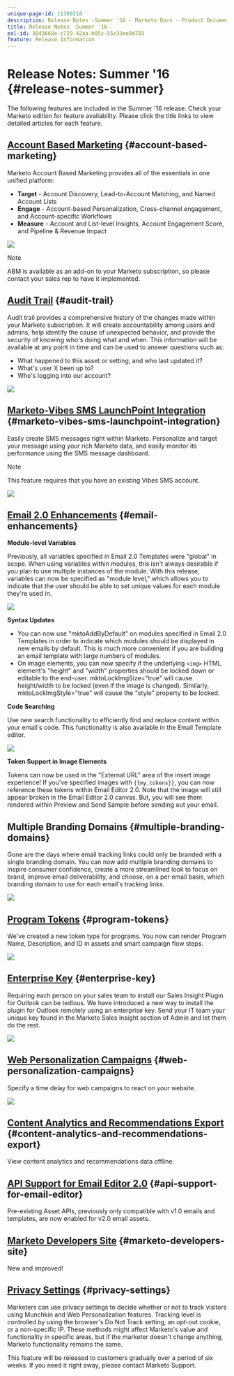 ```yaml
---
unique-page-id: 11380218
description: Release Notes -Summer '16 - Marketo Docs - Product Documentation
title: Release Notes -Summer '16
exl-id: 3843668e-c729-42aa-b05c-55c33ee0d783
feature: Release Information
---
```

# Release Notes: Summer '16 {#release-notes-summer}

The following features are included in the Summer '16 release. Check your Marketo edition for feature availability. Please click the title links to view detailed articles for each feature.

## [Account Based Marketing](https://docs.marketo.com/display/docs/account+based+marketing) {#account-based-marketing}

Marketo Account Based Marketing provides all of the essentials in one unified platform:

* **Target** - Account Discovery, Lead-to-Account Matching, and Named Account Lists
* **Engage** - Account-based Personalization, Cross-channel engagement, and Account-specific Workflows
* **Measure** - Account and List-level Insights, Account Engagement Score, and Pipeline & Revenue Impact  

![](assets/abm-5-acme.png)

>[!NOTE]
>
>ABM is available as an add-on to your Marketo subscription, so please contact your sales rep to have it implemented.

## [Audit Trail](/help/marketo/product-docs/administration/audit-trail/audit-trail-overview.md) {#audit-trail}

Audit trail provides a comprehensive history of the changes made within your Marketo subscription. It will create accountability among users and admins, help identify the cause of unexpected behavior, and provide the security of knowing who's doing what and when. This information will be available at any point in time and can be used to answer questions such as:

* What happened to this asset or setting, and who last updated it?
* What's user X been up to?
* Who's logging into our account?

![](assets/audit-trail.png)

## [Marketo-Vibes SMS LaunchPoint Integration](/help/marketo/product-docs/mobile-marketing/vibes-sms-messages/create-an-sms-message.md) {#marketo-vibes-sms-launchpoint-integration}

Easily create SMS messages right within Marketo. Personalize and target your message using your rich Marketo data, and easily monitor its performance using the SMS message dashboard.

>[!NOTE]
>
>This feature requires that you have an existing Vibes SMS account.

![](assets/vibes-sms2.png)

## [Email 2.0 Enhancements](/help/marketo/product-docs/email-marketing/general/email-editor-2/email-editor-v2-0-overview.md) {#email-enhancements}

**Module-level Variables**

Previously, all variables specified in Email 2.0 Templates were "global" in scope. When using variables within modules, this isn't always desirable if you plan to use multiple instances of the module. With this release, variables can now be specified as "module level," which allows you to indicate that the user should be able to set unique values for each module they're used in.

![](assets/module-level-variables.png)

**Syntax Updates**

* You can now use "mktoAddByDefault" on modules specified in Email 2.0 Templates in order to indicate which modules should be displayed in new emails by default. This is much more convenient if you are building an email template with large numbers of modules.
* On image elements, you can now specify if the underlying `<img>` HTML element's "height" and "width" properties should be locked down or editable to the end-user. mktoLockImgSize="true" will cause height/width to be locked (even if the image is changed). Similarly, mktoLockImgStyle="true" will cause the "style" property to be locked.

**Code Searching**

Use new search functionality to efficiently find and replace content within your email's code. This functionality is also available in the Email Template editor.

![](assets/2nd-screenshot.png)

**Token Support in Image Elements**

Tokens can now be used in the "External URL" area of the insert image experience! If you've specified images with `{{my.tokens}}`, you can now reference these tokens within Email Editor 2.0. Note that the image will still appear broken in the Email Editor 2.0 canvas. But, you will see them rendered within Preview and Send Sample before sending out your email.

## Multiple Branding Domains {#multiple-branding-domains}

Gone are the days where email tracking links could only be branded with a single branding domain. You can now add multiple branding domains to inspire consumer confidence, create a more streamlined look to focus on brand, improve email deliverability, and choose, on a per email basis, which branding domain to use for each email's tracking links.

![](assets/multiple-branding-domains.png)

## [Program Tokens](/help/marketo/product-docs/demand-generation/landing-pages/personalizing-landing-pages/tokens-overview.md) {#program-tokens}

We've created a new token type for programs. You now can render Program Name, Description, and ID in assets and smart campaign flow steps.

![](assets/program-tokens.png)

## [Enterprise Key](/help/marketo/product-docs/marketo-sales-insight/msi-outlook-plugin/authorize-the-marketo-outlook-plugin.md) {#enterprise-key}

Requiring each person on your sales team to install our Sales Insight Plugin for Outlook can be tedious. We have introduced a new way to install the plugin for Outlook remotely using an enterprise key. Send your IT team your unique key found in the Marketo Sales Insight section of Admin and let them do the rest.

![](assets/enterprise-key.png)

## [Web Personalization Campaigns](/help/marketo/product-docs/web-personalization/working-with-web-campaigns/create-a-new-dialog-web-campaign.md) {#web-personalization-campaigns}

Specify a time delay for web campaigns to react on your website.

![](assets/dialog-campaign-delay.png)

## [Content Analytics and Recommendations Export](/help/marketo/product-docs/web-personalization/understanding-web-personalization/understanding-content-analytics.md) {#content-analytics-and-recommendations-export}

View content analytics and recommendations data offline.

## [API Support for Email Editor 2.0](https://developer.adobe.com/marketo-apis/api/asset/) {#api-support-for-email-editor}

Pre-existing Asset APIs, previously only compatible with v1.0 emails and templates, are now enabled for v2.0 email assets.

## [Marketo Developers Site](https://experienceleague.adobe.com/en/docs/marketo-developer/marketo/home) {#marketo-developers-site}

New and improved!

## [Privacy Settings](/help/marketo/product-docs/administration/settings/understanding-privacy-settings.md) {#privacy-settings}

Marketers can use privacy settings to decide whether or not to track visitors using Munchkin and Web Personalization features. Tracking level is controlled by using the browser's Do Not Track setting, an opt-out cookie, or a non-specific IP. These methods might affect Marketo's value and functionality in specific areas, but if the marketer doesn't change anything, Marketo functionality remains the same.

This feature will be released to customers gradually over a period of six weeks. If you need it right away, please contact Marketo Support.
